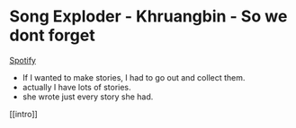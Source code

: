 # Song Exploder - Khruangbin - So we dont forget
[Spotify](https://open.spotify.com/episode/4ZtiBm7sOfHxmcyKiFk3Du)

- If I wanted to make stories, I had to go out and collect them.  
- actually I have lots of stories.  
- she wrote just every story she had.

[[intro]]

